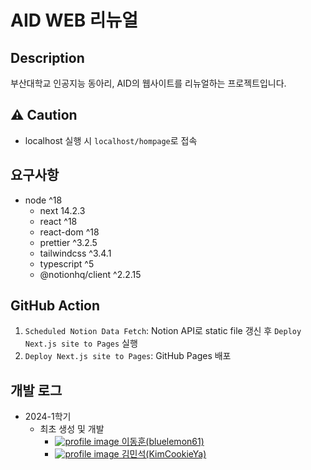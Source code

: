 # AID WEB 리뉴얼

## Description

부산대학교 인공지능 동아리, AID의 웹사이트를 리뉴얼하는 프로젝트입니다.

## ⚠️ Caution

-   localhost 실행 시 `localhost/hompage`로 접속

## 요구사항

-   node ^18
    -   next 14.2.3
    -   react ^18
    -   react-dom ^18
    -   prettier ^3.2.5
    -   tailwindcss ^3.4.1
    -   typescript ^5
    -   @notionhq/client ^2.2.15

## GitHub Action

1. `Scheduled Notion Data Fetch`: Notion API로 static file 갱신 후 `Deploy Next.js site to Pages` 실행
2. `Deploy Next.js site to Pages`: GitHub Pages 배포

## 개발 로그

-   2024-1학기
    -   최초 생성 및 개발
        -   <a href='https://github.com/bluelemon61'><img src='https://avatars.githubusercontent.com/u/67902252?s=12&v=6' alt='profile image'/> 이동훈(bluelemon61)</a>
        -   <a href='https://github.com/KimCookieYa'><img src='https://avatars.githubusercontent.com/u/45006957?s=12&v=6' alt='profile image'/> 김민석(KimCookieYa)</a>

